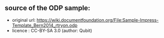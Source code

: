 ## source of the ODP sample:

- original url: https://wiki.documentfoundation.org/File:Sample-Impress-Template_Bern2014_rtryon.odp
- licence : CC-BY-SA 3.0 (author: Qubit)
